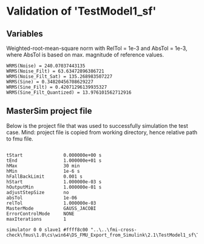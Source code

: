 # Validation of 'TestModel1_sf'

## Variables
Weighted-root-mean-square norm with RelTol = 1e-3 and AbsTol = 1e-3, where
AbsTol is based on max. magnitude of reference values.

```
WRMS(Noise) = 240.07037443135
WRMS(Noise_Filt) = 63.63472896386721
WRMS(Noise_Filt_Sat) = 135.268983507227
WRMS(Sine) = 0.34820456708629227
WRMS(Sine_Filt) = 0.42071296139935327
WRMS(Sine_Filt_Quantized) = 13.976101562712916
```

## MasterSim project file

Below is the project file that was used to successfully simulation the test case.
Mind: project file is copied from working directory, hence relative path to fmu file.

```

tStart               0.000000e+00 s
tEnd                 1.000000e+01 s
hMax                 30 min
hMin                 1e-6 s
hFallBackLimit       0.001 s
hStart               1.000000e-03 s
hOutputMin           1.000000e-01 s
adjustStepSize       no
absTol               1e-06
relTol               1.000000e-03
MasterMode           GAUSS_JACOBI
ErrorControlMode     NONE
maxIterations        1

simulator 0 0 slave1 #ffff8c00 "..\..\fmi-cross-check\fmus\1.0\cs\win64\DS_FMU_Export_from_Simulink\2.1\TestModel1_sf\TestModel1_sf.fmu"


```

